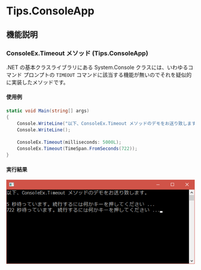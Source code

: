 # Tips.ConsoleApp

## 機能説明

### ConsoleEx.Timeout メソッド (Tips.ConsoleApp)

.NET の基本クラスライブラリにある System.Console クラスには、いわゆるコマンド プロンプトの `TIMEOUT` コマンドに該当する機能が無いのでそれを疑似的に実装したメソッドです。

#### 使用例

```cs
static void Main(string[] args)
{
    Console.WriteLine("以下、ConsoleEx.Timeout メソッドのデモをお送り致します。");
    Console.WriteLine();

    ConsoleEx.Timeout(milliseconds: 5000L);
    ConsoleEx.Timeout(TimeSpan.FromSeconds(722));
}
```

#### 実行結果

![実行結果](https://raw.githubusercontent.com/TanaUmbreon/CSharpTips/images/ConsoleEx-Timeout.png)

